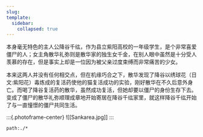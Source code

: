 ```yaml
---
slug: 
template:
  sidebar:
    collapsed: true
---
```


本身毫无特色的主人公降谷千纮，作为县立紫阳高校的一年级学生，是个非常喜爱僵尸的人；女主角散华礼弥则是散华家的独生女千金，在别人眼中虽然是十分受人羡慕的存在，但是事实上却是一位因为被父亲过度束缚而非常痛苦的少女。

本来这两人并没有任何相交点，但在机缘巧合之下，散华发现了降谷以绣球花（日文:紫阳花）毒炼成的复活药使他的猫复活成功的实验，刚好散华在不久后意外身亡。而喝了降谷复活药的散华，虽然成功复活，但她却要以僵尸的身份生存下去。变成了僵尸的散华礼弥顺理成章地开始寄居在降谷千纮家里，就这样降谷千纮开始了与一直憧憬的僵尸共同生活。 


:::{.photoframe-center}
![[Sankarea.jpg]]
:::

```query
path:./*
```
